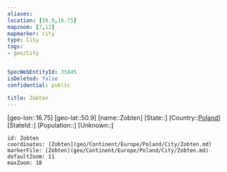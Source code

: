 ```yaml
---
aliases: 
location: [50.9,16.75]
mapzoom: [7,12] 
mapmarker: city 
type: City
tags:
- geo/City


SpocWebEntityId: 35845
isDeleted: false
confidential: public

title: Zobten
---
```

[geo-lon::16.75]
[geo-lat::50.9]
[name::Zobten]
[State::]
[Country::[Poland](geo/Continent/Europe/Poland.md)]
[StateId::]
[Population::]
[Unknown::]


```leaflet
id: Zobten
coordinates: [Zobten](geo/Continent/Europe/Poland/City/Zobten.md)
markerFile: [Zobten](geo/Continent/Europe/Poland/City/Zobten.md)
defaultZoom: 11 
maxZoom: 18
```



